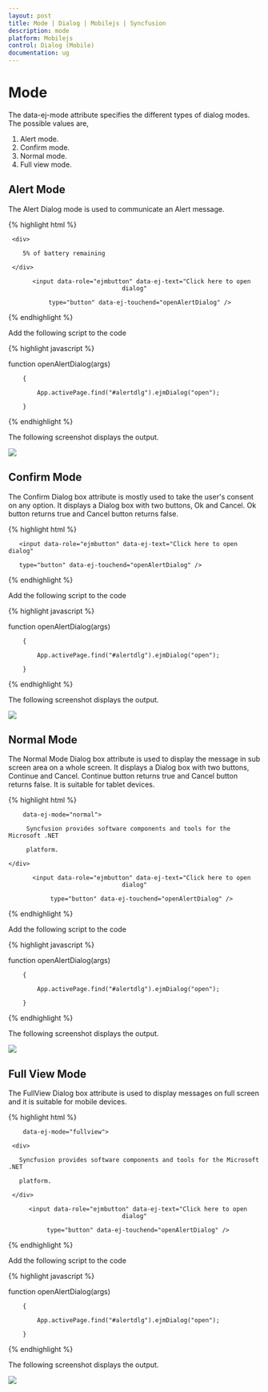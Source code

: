 ```yaml
---
layout: post
title: Mode | Dialog | Mobilejs | Syncfusion
description: mode
platform: Mobilejs
control: Dialog (Mobile)
documentation: ug
---
```


# Mode

The data-ej-mode attribute specifies the different types of dialog modes. The possible values are, 

1. Alert mode. 
2. Confirm mode.
3. Normal mode.
4. Full view mode.

## Alert Mode


The Alert Dialog mode is used to communicate an Alert message.

{% highlight html %}



<div id="alertdlg" data-role="ejmdialog" data-ej-mode="alert">

     <div>

        5% of battery remaining

     </div>

</div>

<div style="text-align: center">

        <input data-role="ejmbutton" data-ej-text="Click here to open dialog"

       type="button" data-ej-touchend="openAlertDialog" />

</div>



{% endhighlight %}



Add the following script to the code

{% highlight javascript %}



function openAlertDialog(args)

        {

            App.activePage.find("#alertdlg").ejmDialog("open");

        }





{% endhighlight %}



The following screenshot displays the output.

![](Mode_images/Mode_img1.png)



## Confirm Mode

The Confirm Dialog box attribute is mostly used to take the user's consent on any option. It displays a Dialog box with two buttons, Ok and Cancel. Ok button returns true and Cancel button returns false.

{% highlight html %}



<div id="alertdlg" data-role="ejmdialog" data-ej-title="Cellular Data is Turned          

        off" data-ej-mode="confirm">

    <div>

       Turn on cellular data or use Wi-Fi to access data

    </div>

</div>

<div style="text-align: center">

       <input data-role="ejmbutton" data-ej-text="Click here to open dialog"

       type="button" data-ej-touchend="openAlertDialog" />

</div>



{% endhighlight %}



Add the following script to the code

{% highlight javascript %}



function openAlertDialog(args)

        {

            App.activePage.find("#alertdlg").ejmDialog("open");

        }





{% endhighlight %}



The following screenshot displays the output.

![](Mode_images/Mode_img2.png)



## Normal Mode

The Normal Mode Dialog box attribute is used to display the message in sub screen area on a whole screen. It displays a Dialog box with two buttons, Continue and Cancel. Continue button returns true and Cancel button returns false. It is suitable for tablet devices.

{% highlight html %}



<div id="alertdlg" data-role="ejmdialog" data-ej-title="Welcome"

        data-ej-mode="normal">

   <div>

         Syncfusion provides software components and tools for the Microsoft .NET 

         platform.

    </div>

</div>

<div style="text-align: center">

        <input data-role="ejmbutton" data-ej-text="Click here to open dialog"

        type="button" data-ej-touchend="openAlertDialog" />

</div>



{% endhighlight %}



Add the following script to the code

{% highlight javascript %}



function openAlertDialog(args)

        {

            App.activePage.find("#alertdlg").ejmDialog("open");

        }





{% endhighlight %}



The following screenshot displays the output.

![](Mode_images/Mode_img3.png)



## Full View Mode

The FullView Dialog box attribute is used to display messages on full screen and it is suitable for mobile devices.

{% highlight html %}



<div id="alertdlg" data-role="ejmdialog" data-ej-title="Welcome"

        data-ej-mode="fullview">

     <div>

       Syncfusion provides software components and tools for the Microsoft .NET 

       platform.

     </div>

</div>

<div style="text-align: center">

      <input data-role="ejmbutton" data-ej-text="Click here to open dialog"

      type="button" data-ej-touchend="openAlertDialog" />

</div>



{% endhighlight %}



Add the following script to the code

{% highlight javascript %}



function openAlertDialog(args)

        {

            App.activePage.find("#alertdlg").ejmDialog("open");

        }





{% endhighlight %}



The following screenshot displays the output.

![](Mode_images/Mode_img4.png)



